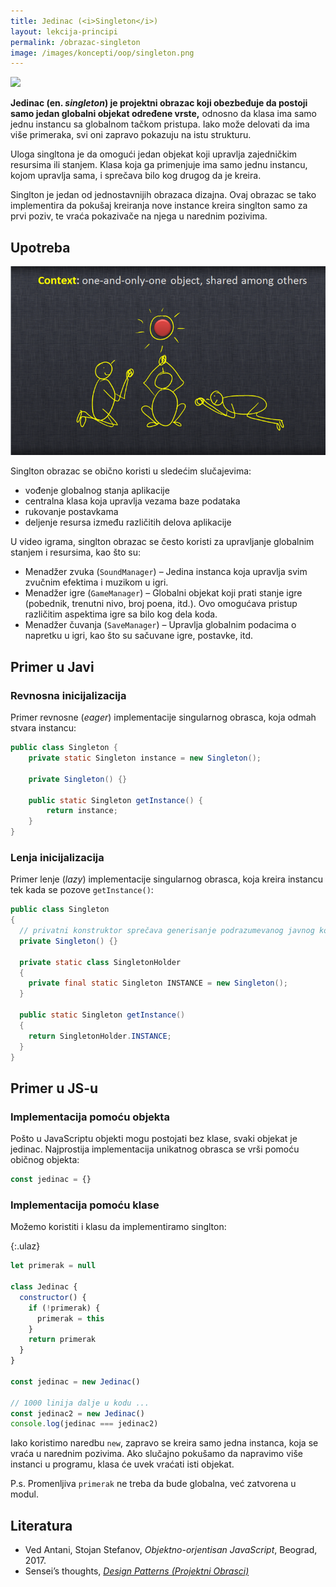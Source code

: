 ```yaml
---
title: Jedinac (<i>Singleton</i>)
layout: lekcija-principi
permalink: /obrazac-singleton
image: /images/koncepti/oop/singleton.png
---
```


![]({{page.image}})

**Jedinac (en. *singleton*) je projektni obrazac koji obezbeđuje da postoji samo jedan globalni objekat određene vrste,** odnosno da klasa ima samo jednu instancu sa globalnom tačkom pristupa. Iako može delovati da ima više primeraka, svi oni zapravo pokazuju na istu strukturu. 

Uloga singltona je da omogući jedan objekat koji upravlja zajedničkim resursima ili stanjem. Klasa koja ga primenjuje ima samo jednu instancu, kojom upravlja sama, i sprečava bilo kog drugog da je kreira.

Singlton je jedan od jednostavnijih obrazaca dizajna. Ovaj obrazac se tako implementira da pokušaj kreiranja nove instance kreira singlton samo za prvi poziv, te vraća pokazivače na njega u narednim pozivima.

## Upotreba

![](/images/koncepti/oop/singlton.png)

Singlton obrazac se obično koristi u sledećim slučajevima:
- vođenje globalnog stanja aplikacije
- centralna klasa koja upravlja vezama baze podataka
- rukovanje postavkama 
- deljenje resursa između različitih delova aplikacije

U video igrama, singlton obrazac se često koristi za upravljanje globalnim stanjem i resursima, kao što su:
- Menadžer zvuka (`SoundManager`) – Jedina instanca koja upravlja svim zvučnim efektima i muzikom u igri. 
- Menadžer igre (`GameManager`) – Globalni objekat koji prati stanje igre (pobednik, trenutni nivo, broj poena, itd.). Ovo omogućava pristup različitim aspektima igre sa bilo kog dela koda.
- Menadžer čuvanja (`SaveManager`) – Upravlja globalnim podacima o napretku u igri, kao što su sačuvane igre, postavke, itd.

## Primer u Javi

### Revnosna inicijalizacija

Primer revnosne (*eager*) implementacije singularnog obrasca, koja odmah stvara instancu:

```java
public class Singleton {
    private static Singleton instance = new Singleton();
 
    private Singleton() {}
 
    public static Singleton getInstance() {
        return instance;
    }
}
```

### Lenja inicijalizacija

Primer lenje (*lazy*) implementacije singularnog obrasca, koja kreira instancu tek kada se pozove `getInstance()`:

```java
public class Singleton
{
  // privatni konstruktor sprečava generisanje podrazumevanog javnog konstruktora
  private Singleton() {}

  private static class SingletonHolder
  {
    private final static Singleton INSTANCE = new Singleton();
  }

  public static Singleton getInstance()
  {
    return SingletonHolder.INSTANCE;
  }
}
```

## Primer u JS-u

### Implementacija pomoću objekta

Pošto u JavaScriptu objekti mogu postojati bez klase, svaki objekat je jedinac. Najprostija implementacija unikatnog obrasca se vrši pomoću običnog objekta:

```js
const jedinac = {}
```

### Implementacija pomoću klase

Možemo koristiti i klasu da implementiramo singlton:

{:.ulaz}
```js
let primerak = null

class Jedinac {
  constructor() {
    if (!primerak) {
      primerak = this
    }
    return primerak
  }
}

const jedinac = new Jedinac()

// 1000 linija dalje u kodu ...
const jedinac2 = new Jedinac()
console.log(jedinac === jedinac2)
```

Iako koristimo naredbu `new`, zapravo se kreira samo jedna instanca, koja se vraća u narednim pozivima. Ako slučajno pokušamo da napravimo više instanci u programu, klasa će uvek vraćati isti objekat.

P.s. Promenljiva `primerak` ne treba da bude globalna, već zatvorena u modul.

## Literatura

- Ved Antani, Stojan Stefanov, *Objektno-orjentisan JavaScript*, Beograd, 2017.
- Sensei’s thoughts, *[Design Patterns (Projektni Obrasci)](https://senseithoughts.wordpress.com/2007/05/29/design-patterns-projektni-obrasci/)*
